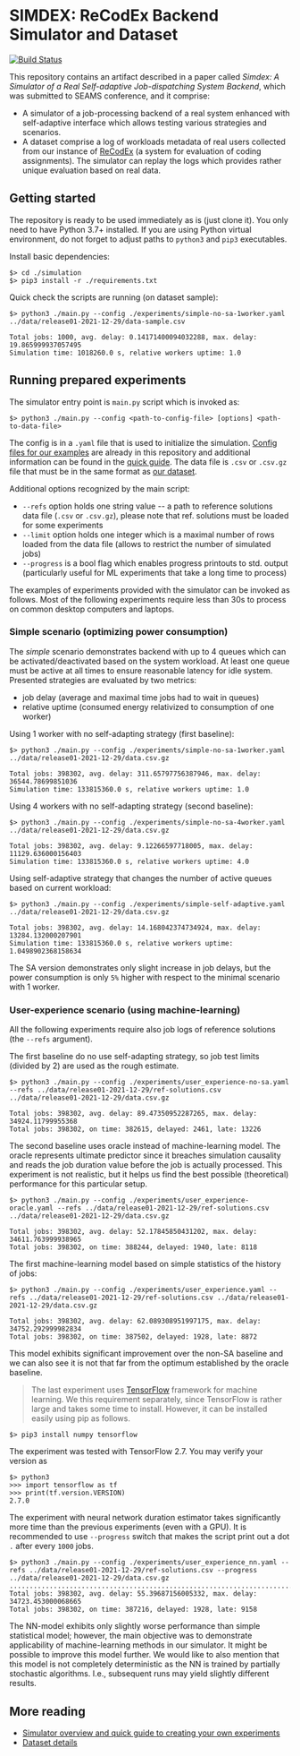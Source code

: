 # SIMDEX: ReCodEx Backend Simulator and Dataset

[![Build Status](https://github.com/smartarch/recodex-dataset/workflows/CI/badge.svg)](https://github.com/smartarch/recodex-dataset/actions)

This repository contains an artifact described in a paper called *Simdex: A Simulator of a Real Self-adaptive Job-dispatching System Backend*, which was submitted to SEAMS conference, and it comprise:
- A simulator of a job-processing backend of a real system enhanced with self-adaptive interface which allows testing various strategies and scenarios.
- A dataset comprise a log of workloads metadata of real users collected from our instance of [ReCodEx](https://github.com/recodex) (a system for evaluation of coding assignments). The simulator can replay the logs which provides rather unique evaluation based on real data.


## Getting started

The repository is ready to be used immediately as is (just clone it). You only need to have Python 3.7+ installed. If you are using Python virtual environment, do not forget to adjust paths to `python3` and `pip3` executables.

Install basic dependencies:
```
$> cd ./simulation
$> pip3 install -r ./requirements.txt
```

Quick check the scripts are running (on dataset sample):
```
$> python3 ./main.py --config ./experiments/simple-no-sa-1worker.yaml ../data/release01-2021-12-29/data-sample.csv

Total jobs: 1000, avg. delay: 0.14171400094032288, max. delay: 19.865999937057495
Simulation time: 1018260.0 s, relative workers uptime: 1.0
```


## Running prepared experiments

The simulator entry point is `main.py` script which is invoked as:
```
$> python3 ./main.py --config <path-to-config-file> [options] <path-to-data-file>
```
The config is in a `.yaml` file that is used to initialize the simulation. [Config files for our examples](https://github.com/smartarch/simdex/tree/main/simulation/experiments) are already in this repository and additional information can be found in the [quick guide](https://github.com/smartarch/simdex/tree/main/simulation).
The data file is `.csv` or `.csv.gz` file that must be in the same format as [our dataset](https://github.com/smartarch/simdex/tree/main/data).

Additional options recognized by the main script:
- `--refs` option holds one string value -- a path to reference solutions data file (`.csv` or `.csv.gz`), please note that ref. solutions must be loaded for some experiments
- `--limit` option holds one integer which is a maximal number of rows loaded from the data file (allows to restrict the number of simulated jobs)
- `--progress` is a bool flag which enables progress printouts to std. output (particularly useful for ML experiments that take a long time to process)

The examples of experiments provided with the simulator can be invoked as follows. Most of the following experiments require less than 30s to process on common desktop computers and laptops.


### Simple scenario (optimizing power consumption)

The *simple* scenario demonstrates backend with up to 4 queues which can be activated/deactivated based on the system workload. At least one queue must be active at all times to ensure reasonable latency for idle system. Presented strategies are evaluated by two metrics:
- job delay (average and maximal time jobs had to wait in queues)
- relative uptime (consumed energy relativized to consumption of one worker)

Using 1 worker with no self-adapting strategy (first baseline):
```
$> python3 ./main.py --config ./experiments/simple-no-sa-1worker.yaml ../data/release01-2021-12-29/data.csv.gz

Total jobs: 398302, avg. delay: 311.65797756387946, max. delay: 36544.78699851036
Simulation time: 133815360.0 s, relative workers uptime: 1.0
```

Using 4 workers with no self-adapting strategy (second baseline):
```
$> python3 ./main.py --config ./experiments/simple-no-sa-4worker.yaml ../data/release01-2021-12-29/data.csv.gz

Total jobs: 398302, avg. delay: 9.12266597718005, max. delay: 11129.636000156403
Simulation time: 133815360.0 s, relative workers uptime: 4.0
```

Using self-adaptive strategy that changes the number of active queues based on current workload:
```
$> python3 ./main.py --config ./experiments/simple-self-adaptive.yaml ../data/release01-2021-12-29/data.csv.gz

Total jobs: 398302, avg. delay: 14.168042374734924, max. delay: 13284.132000207901
Simulation time: 133815360.0 s, relative workers uptime: 1.0498902368158634
```

The SA version demonstrates only slight increase in job delays, but the power consumption is only `5%` higher with respect to the minimal scenario with 1 worker.


### User-experience scenario (using machine-learning)

All the following experiments require also job logs of reference solutions (the `--refs` argument).

The first baseline do no use self-adapting strategy, so job test limits (divided by 2) are used as the rough estimate.
```
$> python3 ./main.py --config ./experiments/user_experience-no-sa.yaml --refs ../data/release01-2021-12-29/ref-solutions.csv ../data/release01-2021-12-29/data.csv.gz

Total jobs: 398302, avg. delay: 89.47350952287265, max. delay: 34924.11799955368
Total jobs: 398302, on time: 382615, delayed: 2461, late: 13226
```

The second baseline uses oracle instead of machine-learning model. The oracle represents ultimate predictor since it breaches simulation causality and reads the job duration value before the job is actually processed. This experiment is not realistic, but it helps us find the best possible (theoretical) performance for this particular setup.
```
$> python3 ./main.py --config ./experiments/user_experience-oracle.yaml --refs ../data/release01-2021-12-29/ref-solutions.csv ../data/release01-2021-12-29/data.csv.gz

Total jobs: 398302, avg. delay: 52.17845850431202, max. delay: 34611.763999938965
Total jobs: 398302, on time: 388244, delayed: 1940, late: 8118
```

The first machine-learning model based on simple statistics of the history of jobs:
```
$> python3 ./main.py --config ./experiments/user_experience.yaml --refs ../data/release01-2021-12-29/ref-solutions.csv ../data/release01-2021-12-29/data.csv.gz

Total jobs: 398302, avg. delay: 62.089308951997175, max. delay: 34752.292999982834
Total jobs: 398302, on time: 387502, delayed: 1928, late: 8872
```

This model exhibits significant improvement over the non-SA baseline and we can also see it is not that far from the optimum established by the oracle baseline.

> The last experiment uses [TensorFlow](https://www.tensorflow.org/) framework for machine learning. We this requirement separately, since TensorFlow is rather large and takes some time to install. However, it can be installed easily using pip as follows.

```
$> pip3 install numpy tensorflow
```

The experiment was tested with TensorFlow 2.7. You may verify your version as 
```
$> python3
>>> import tensorflow as tf
>>> print(tf.version.VERSION)
2.7.0
```

The experiment with neural network duration estimator takes significantly more time than the previous experiments (even with a GPU). It is recommended to use `--progress` switch that makes the script print out a dot `.` after every `1000` jobs. 
```
$> python3 ./main.py --config ./experiments/user_experience_nn.yaml --refs ../data/release01-2021-12-29/ref-solutions.csv --progress ../data/release01-2021-12-29/data.csv.gz
..............................................................................................................................................................................................................................................................................................................................................................................................................
Total jobs: 398302, avg. delay: 55.39687156005332, max. delay: 34723.453000068665
Total jobs: 398302, on time: 387216, delayed: 1928, late: 9158
```

The NN-model exhibits only slightly worse performance than simple statistical model; however, the main objective was to demonstrate applicability of machine-learning methods in our simulator. It might be possible to improve this model further. We would like to also mention that this model is not completely deterministic as the NN is trained by partially stochastic algorithms. I.e., subsequent runs may yield slightly different results.


## More reading

- [Simulator overview and quick guide to creating your own experiments](https://github.com/smartarch/simdex/tree/main/simulation)
- [Dataset details](https://github.com/smartarch/simdex/tree/main/data)
